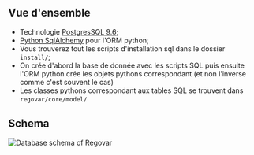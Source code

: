 ## Vue d'ensemble
* Technologie [PostgresSQL 9.6](https://www.postgresql.org/docs/9.6/static/index.html);
* [Python SqlAlchemy](http://docs.sqlalchemy.org/en/latest/orm/) pour l'ORM python;
* Vous trouverez tout les scripts d'installation sql dans le dossier `install/`;
* On crée d'abord la base de donnée avec les scripts SQL puis ensuite l'ORM python crée les objets pythons correspondant (et non l'inverse comme c'est souvent le cas)
* Les classes pythons correspondant aux tables SQL se trouvent dans `regovar/core/model/`

## Schema
![Database schema of Regovar](https://raw.githubusercontent.com/REGOVAR/Regovar/master/docs/assets/img/db_schema.png)
